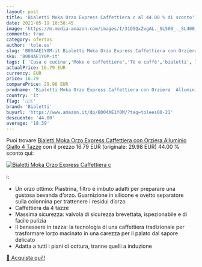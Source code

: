```yaml
---
layout: post
title: 'Bialetti Moka Orzo Express Caffettiera c al 44.00 % di sconto'
date: 2021-05-19 10:50:45
image: 'https://m.media-amazon.com/images/I/31QSQxZvgAL._SL500_._SL400_.jpg'
comments: true
category: ofertas
author: 'tole.es'
slug: 'B004AE1Y0M-it Bialetti Moka Orzo Express Caffettiera con Orziera...'
sku: 'B004AE1Y0M-it'
tags: [ 'Casa e cucina','Moke e caffettiere','Tè e caffè','bialetti', ]
actualPrice: 16.79 EUR
currency: EUR
price: 16.79
comparePrice: 29.98 EUR
prodname: 'Bialetti Moka Orzo Express Caffettiera con Orziera  Alluminio  Giallo  4 Tazze'
country: 'it'
flag: '🇮🇹'
brand: 'Bialetti'
buyurl: 'https://www.amazon.it/dp/B004AE1Y0M/?tag=tolees00-21'
descuento: '44.00'
average: '18.39'
---
```


Puoi trovare [Bialetti Moka Orzo Express Caffettiera con Orziera  Alluminio  Giallo  4 Tazze](https://www.amazon.it/dp/B004AE1Y0M/?tag=tolees00-21) con il prezzo 16.79 EUR (originale: 29.98 EUR) 44.00 % sconto qui:

[![Bialetti Moka Orzo Express Caffettiera c](https://m.media-amazon.com/images/I/31QSQxZvgAL._SL500_._SL400_.jpg)](https://www.amazon.it/dp/B004AE1Y0M/?tag=tolees00-21)

ℹ️:

- Un orzo ottimo: Piastrina, filtro e imbuto adatti per preparare una gustosa bevanda d’orzo. Guarnizione in silicone e ovetto separatore sulla colonnina per trattenere i residui d’orzo
- Caffettiera da 4 tazze
- Massima sicurezza: valvola di sicurezza brevettata, ispezionabile e di facile pulizia
- Il benessere in tazza: la tecnologia di una caffettiera tradizionale per trasformare lorzo macinato in una carezza per il palato dal sapore delicato
- Adatta a tutti i piani di cottura, tranne quelli a induzione

[🛒 Acquista qui!!](https://www.amazon.it/dp/B004AE1Y0M/?tag=tolees00-21)
